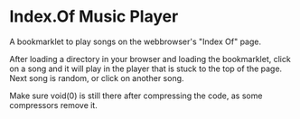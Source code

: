 # Index.Of Music Player
A bookmarklet to play songs on the webbrowser's "Index Of" page.

After loading a directory in your browser and loading the bookmarklet, click on a song and it will play in the player that is stuck to the top of the page. Next song is random, or click on another song.

Make sure void(0) is still there after compressing the code, as some compressors remove it.
